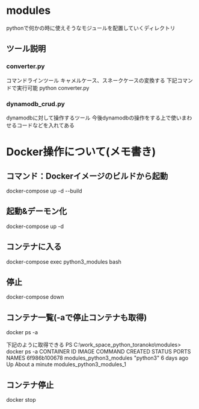 # modules
pythonで何かの時に使えそうなモジュールを配置していくディレクトリ

## ツール説明

### converter.py
コマンドラインツール
キャメルケース、スネークケースの変換する
下記コマンドで実行可能
python converter.py

### dynamodb_crud.py
dynamodbに対して操作するツール
今後dynamodbの操作をする上で使いまわせるコードなどを入れてある

# Docker操作について(メモ書き)
## コマンド：Dockerイメージのビルドから起動
docker-compose up -d --build

## 起動&デーモン化
docker-compose up -d

## コンテナに入る
docker-compose exec python3_modules bash

## 停止
docker-compose down

## コンテナ一覧(-aで停止コンテナも取得)
docker ps -a

下記のように取得できる
PS C:\work_space_python_toranoko\modules> docker ps -a
CONTAINER ID   IMAGE                     COMMAND                  CREATED        STATUS                     PORTS     NAMES
6f986b100678   modules_python3_modules   "python3"                6 days ago     Up About a minute                    modules_python3_modules_1

## コンテナ停止
docker stop <container id or container name>
